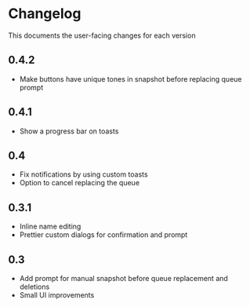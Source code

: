# Changelog

This documents the user-facing changes for each version

## 0.4.2

- Make buttons have unique tones in snapshot before replacing queue prompt

## 0.4.1

- Show a progress bar on toasts

## 0.4

- Fix notifications by using custom toasts
- Option to cancel replacing the queue

## 0.3.1

- Inline name editing
- Prettier custom dialogs for confirmation and prompt

## 0.3

- Add prompt for manual snapshot before queue replacement and deletions
- Small UI improvements
